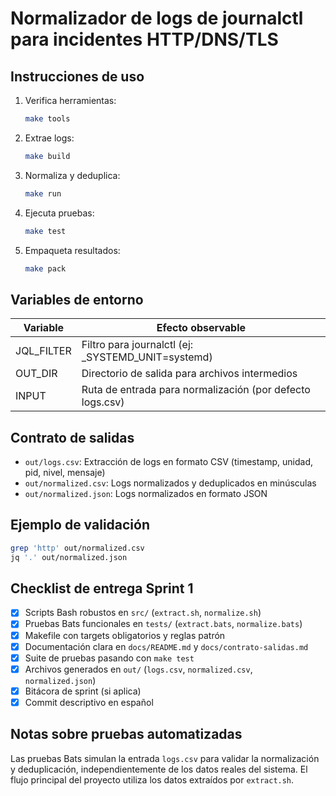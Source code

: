 # Normalizador de logs de journalctl para incidentes HTTP/DNS/TLS

## Instrucciones de uso

1. Verifica herramientas:
   ```bash
   make tools
   ```
2. Extrae logs:
   ```bash
   make build
   ```
3. Normaliza y deduplica:
   ```bash
   make run
   ```
4. Ejecuta pruebas:
   ```bash
   make test
   ```
5. Empaqueta resultados:
   ```bash
   make pack
   ```

## Variables de entorno

| Variable     | Efecto observable                                      |
|-------------|--------------------------------------------------------|
| JQL_FILTER  | Filtro para journalctl (ej: _SYSTEMD_UNIT=systemd)     |
| OUT_DIR     | Directorio de salida para archivos intermedios         |
| INPUT       | Ruta de entrada para normalización (por defecto logs.csv) |

## Contrato de salidas

- `out/logs.csv`: Extracción de logs en formato CSV (timestamp, unidad, pid, nivel, mensaje)
- `out/normalized.csv`: Logs normalizados y deduplicados en minúsculas
- `out/normalized.json`: Logs normalizados en formato JSON

## Ejemplo de validación

```bash
grep 'http' out/normalized.csv
jq '.' out/normalized.json
```


## Checklist de entrega Sprint 1

- [x] Scripts Bash robustos en `src/` (`extract.sh`, `normalize.sh`)
- [x] Pruebas Bats funcionales en `tests/` (`extract.bats`, `normalize.bats`)
- [x] Makefile con targets obligatorios y reglas patrón
- [x] Documentación clara en `docs/README.md` y `docs/contrato-salidas.md`
- [x] Suite de pruebas pasando con `make test`
- [x] Archivos generados en `out/` (`logs.csv`, `normalized.csv`, `normalized.json`)
- [x] Bitácora de sprint (si aplica)
- [x] Commit descriptivo en español

## Notas sobre pruebas automatizadas

Las pruebas Bats simulan la entrada `logs.csv` para validar la normalización y deduplicación, independientemente de los datos reales del sistema. El flujo principal del proyecto utiliza los datos extraídos por `extract.sh`.
